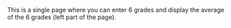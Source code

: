 This is a single page where you can enter 6 grades and display the average of the 6 grades (left part of the page).
